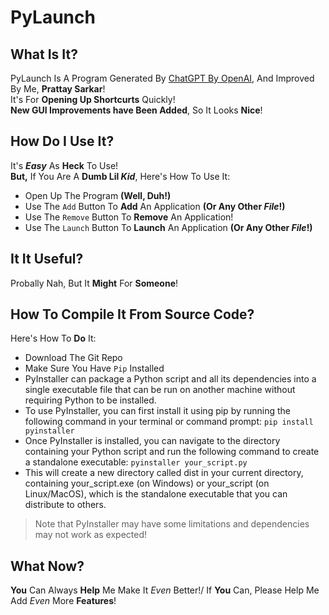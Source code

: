 # PyLaunch
## What Is It?
PyLaunch Is A Program Generated By [ChatGPT By OpenAI](https://chat.openai.com/), And Improved By Me, __Prattay Sarkar__!\
It's For __Opening Up Shortcurts__ Quickly!\
**New GUI Improvements have Been Added**, So It Looks **Nice**!
## How Do I Use It?
It's ***Easy*** As **Heck** To Use!\
__But,__ If You Are A __Dumb Lil *Kid*__, Here's How To Use It:
+ Open Up The Program __(Well, Duh!)__
+ Use The `Add` Button To __Add__ An Application **(Or Any Other _File_!)**
+ Use The `Remove` Button To __Remove__ An Application!
+ Use The `Launch` Button To __Launch__ An Application **(Or Any Other _File_!)**
## It It Useful?
Probally Nah, But It **Might** For **Someone**!
## How To Compile It From Source Code?
Here's How To __Do__ It:
+ Download The Git Repo
+ Make Sure You Have `Pip` Installed
+ PyInstaller can package a Python script and all its dependencies into a single executable file that can be run on another machine without requiring Python to be installed.
+ To use PyInstaller, you can first install it using pip by running the following command in your terminal or command prompt: `pip install pyinstaller`
+ Once PyInstaller is installed, you can navigate to the directory containing your Python script and run the following command to create a standalone executable: `pyinstaller your_script.py`
+ This will create a new directory called dist in your current directory, containing your_script.exe (on Windows) or your_script (on Linux/MacOS), which is the standalone executable that you can distribute to others.
> Note that PyInstaller may have some limitations and dependencies may not work as expected!
## What Now?
**You** Can Always **Help** Me Make It _Even_ Better!/
If **You** Can, Please Help Me Add _Even_ More __Features__!
